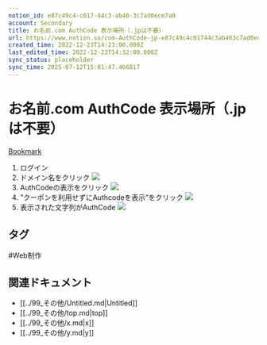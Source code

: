 ```yaml
---
notion_id: e87c49c4-c017-44c3-ab40-3c7ad0ece7a0
account: Secondary
title: お名前.com AuthCode 表示場所（.jpは不要）
url: https://www.notion.so/com-AuthCode-jp-e87c49c4c01744c3ab403c7ad0ece7a0
created_time: 2022-12-23T14:23:00.000Z
last_edited_time: 2022-12-23T14:32:00.000Z
sync_status: placeholder
sync_time: 2025-07-12T15:01:47.466817
---
```

# お名前.com AuthCode 表示場所（.jpは不要）

[Bookmark](https://navi.onamae.com/top)
1. ログイン
1. ドメイン名をクリック
  ![](https://prod-files-secure.s3.us-west-2.amazonaws.com/d58fe38c-a9d4-4466-aed9-85604b7b2c6d/b6e9c1ed-7575-4767-8e9f-0a6ea7bb9b36/%E3%82%B9%E3%82%AF%E3%83%AA%E3%83%BC%E3%83%B3%E3%82%B7%E3%83%A7%E3%83%83%E3%83%88_2022-12-23_23.25.27.png?X-Amz-Algorithm=AWS4-HMAC-SHA256&X-Amz-Content-Sha256=UNSIGNED-PAYLOAD&X-Amz-Credential=ASIAZI2LB466RNOOV6C5%2F20250719%2Fus-west-2%2Fs3%2Faws4_request&X-Amz-Date=20250719T062103Z&X-Amz-Expires=3600&X-Amz-Security-Token=IQoJb3JpZ2luX2VjEIX%2F%2F%2F%2F%2F%2F%2F%2F%2F%2FwEaCXVzLXdlc3QtMiJIMEYCIQD%2BrG77%2FfmzSUxHmEpiR5TC0GXWmun6sn1f2XMK9GeQDAIhAPvSiIfbfpIDcelSeuYtIoETA%2FwiC%2Fj3H2qjL2kVhlG6KogECJ7%2F%2F%2F%2F%2F%2F%2F%2F%2F%2FwEQABoMNjM3NDIzMTgzODA1IgyzmnKDgw4P0XZMr2Qq3AMlGX1kNVmRQznh5z%2BYZy8ZdqsQizGuun5EcMjnDO9JAW60q%2Bh%2BFNoWhE9xKatU2zzWR4hbWXF5DC%2FIok7b1LpZQADudsZbty7ImDsWm1selD4QW0HPBOyqktqUUFNORHgvGd%2Bdl0jMi58WipWxexhqAsIq9xnmmHOVKbaJyr0bOSIRMBUERNKA4h9kk3AkbecOU5u9ILTP4eFGODO8TlS1%2FQH6%2FxjN2%2B39HddkkBHE4cxrXlKTuZ6vOvz1vA9y3FgJlgLeKhr2rGd%2F32tJR7AE3uIA7YVkVzkUtq2%2Fp57oVI8nRrx2xSDRCZ4MazPVwMi3kD24IxBft%2FJlnc%2FFdXymBNLcU%2FcnpZXb77D4oduF8Zfom8BIqlJx8s3wEZi%2FW4U3Gy5rj5ZCSeU15qUO58PmXgBpLDrl3HxPQsQ4Ra94GR9ZEeZSPtBvO6w5kJ4y6dZwGMurAeFrZ58GNMCXwmOKeQY9%2Fgr3GsyJsrHWT8a1IXAOXZYIWwYL7Rsejs%2BtWPVuWtie1bJ8Zq9R%2FUUOL3YNKjTW04g7Lf82YIqtChQgjz18FEVG2UKYSs0ZWf0ZeBqclRS5r6vHAmz%2FLDha5%2Ft98KK8DVSA%2F6kTLHwJIJXaanG6XobPTMFKEmWCfzCCxuzDBjqkAT3mjKCy3Eulhn2kTUle9GWJhHvaOrYSCE4mCZgUavH7Md9vkIFi6gN%2B%2BigpGbMnuZ3b7KjJANMz8dGQnDywZK5JvKM5166a8BNf0nZfH0t0MQkih7KlrOboYxSQBykxKkj2F9r5YClNSsUt3RFxl4NHavY8sUk%2Bw03%2BevPMUscRkJBkCSLurfsaytZxUAREoJPfDBYfNWn5Tzb01uOAuRYhXw4b&X-Amz-Signature=bfe31d0b3da8d11a41c09062c2d3ee48f179a97154ffd4f7e0888902e6b56eb4&X-Amz-SignedHeaders=host&x-amz-checksum-mode=ENABLED&x-id=GetObject)
1. AuthCodeの表示をクリック
  ![](https://prod-files-secure.s3.us-west-2.amazonaws.com/d58fe38c-a9d4-4466-aed9-85604b7b2c6d/222f1baf-6048-45d5-84fe-baed072ab3c3/%E3%82%B9%E3%82%AF%E3%83%AA%E3%83%BC%E3%83%B3%E3%82%B7%E3%83%A7%E3%83%83%E3%83%88_2022-12-23_23.26.57.png?X-Amz-Algorithm=AWS4-HMAC-SHA256&X-Amz-Content-Sha256=UNSIGNED-PAYLOAD&X-Amz-Credential=ASIAZI2LB4662WDFY7H3%2F20250719%2Fus-west-2%2Fs3%2Faws4_request&X-Amz-Date=20250719T062104Z&X-Amz-Expires=3600&X-Amz-Security-Token=IQoJb3JpZ2luX2VjEIX%2F%2F%2F%2F%2F%2F%2F%2F%2F%2FwEaCXVzLXdlc3QtMiJIMEYCIQC9DUb3sJOfMlq2agmYtmAQCWuug%2Bnbkbg0T9fJjSx8vwIhAL%2B5svYkNesPp%2FJr%2FTiyAZlKYJpKg4Sf2tE5aJ2puZWZKogECJ7%2F%2F%2F%2F%2F%2F%2F%2F%2F%2FwEQABoMNjM3NDIzMTgzODA1IgzHdcGjNMIzepNt3eUq3ANkF0hz%2Fz3c%2FwCBM0B2kugraPvYveorlVa29AOPN8nRf4rO4PKocratclaMFZtWOQJAFWrNG9TegE4hN7ntj1oKqdapjP1B8VukDgKmlvXbyVquQvXo2Tcg2DcFXOKGNjm8ytgyVi2cCYuykAxRrTvHN9bIkoYpylAl34jixECp6zcNzewxwG%2BTFhrQv9PKN4YNFjoc6Mow2Yx1g0AoQzdo4K5ULuMAJCjP%2F9405hXJzRVFe2bYwxvmdqeIyVvuHcBoteD86WSqKNgqxGElY5r5fBJrNRUNh%2FFLJw%2BXSLSFfo0KB2tT9HX8pVA0Sz7tllCocu9IwkAvFXMeoyYShtGz2zpxk7u0CY%2Bpb6yYOPROA654WmjQN32brn6YO4vertknAArRCIHmewz6bK1alDzbSiTpN5cu9k%2FT2gLuzHHkn14lfQ5WAhK3TnH1y7tpzbODdBH0%2BrJVMqV6wiaTLcN8NdITWHBkqHThV6w1b2FTbRF5ZIu4MHrlgn%2FPIm0Lxsx5Z1I32%2FyaH7IEG9WSSfFarIdjcaGfy23VbKgB5rLg8OedyXSMEpINai1Kpc9rLj3VnuX%2B8FvNKeM%2BancsphIqGMQ%2FgRUrk3V7BzkSDPwVC3qhKTHb7SY4%2FtZSEDCdxezDBjqkAdNNFHS8B1pIXeglG0CpcqsXryNF7MCYhEeJMMs8r1atvQBhLxUpxY24VtjRvXFx7AiT3DQ7BxwRNtDCOBrvsp3GqfEBLx4DykYdVIrDxUJ4o%2FNCkh%2BJ3dDJNtyVP9XXrYrBkx%2BHZFEmKhRQnkVF1%2FNpERqmL4b51aRg%2Fw1IsjKkQO2f%2BWkTTpT2%2Btd%2BXGLAlF9Zt13ckX5FIF4DSKDCGYgcVyjE&X-Amz-Signature=734ad6fff8ba632b3693b41d35e33568cda0e9d192c27f39589e648d31f682ab&X-Amz-SignedHeaders=host&x-amz-checksum-mode=ENABLED&x-id=GetObject)
1. ”クーポンを利用せずにAuthcodeを表示”をクリック
  ![](https://prod-files-secure.s3.us-west-2.amazonaws.com/d58fe38c-a9d4-4466-aed9-85604b7b2c6d/490c80dd-f07d-424d-8ddc-798f1639871a/Untitled.png?X-Amz-Algorithm=AWS4-HMAC-SHA256&X-Amz-Content-Sha256=UNSIGNED-PAYLOAD&X-Amz-Credential=ASIAZI2LB4664GUWAN5Y%2F20250719%2Fus-west-2%2Fs3%2Faws4_request&X-Amz-Date=20250719T062105Z&X-Amz-Expires=3600&X-Amz-Security-Token=IQoJb3JpZ2luX2VjEIX%2F%2F%2F%2F%2F%2F%2F%2F%2F%2FwEaCXVzLXdlc3QtMiJHMEUCIQCS4mJY4rlhk6BPGK%2FrhlO6rJvHtQQ%2F4OsjJMGAap0MTgIgdwP7osCO3YKShLA3%2Fc6zJKHDHu5NLmDW4vf3HR93Uv4qiAQInv%2F%2F%2F%2F%2F%2F%2F%2F%2F%2FARAAGgw2Mzc0MjMxODM4MDUiDLG1oRDRYJ1wFzRaRSrcAzGTldav61Y1FjP5FC0JzvfloYG8cWnjBsEUDDSL4ndDPT2I3Gi2dWnVwBJBUMv4ikLRmXuKzESlj1XBlsll7yLobWkIJUh6H9EahaFejwTch5QeKN6W2ieuabarFfLbyceH%2BghQeMwEyBdFf9r85AX2fk83bw5bygcY%2B%2Ffl%2Bq7AKQnhwzI3MUWRUDrvZ4mCsmYaEoC02qGnngQr7vsAkts4pUzo5sq6%2FSpL7eWyNex4YSrQjhntTAPYO9W4bTsG9Qs7mz8H3HT0hypJFipVNVPvjtAzqJyAiEwB7HQbxWsJbqnjtkCJKv4evF08iW0S8%2Fd9Muw4U9PSGLs%2FPanO9desrdmSixIQAyspmKo4yVS4%2FF85JBbj5Vdv5H2isbZXUf2ivx9cy7TjAxz1grfjLDvx15WD8e%2BYLwmt64c6FzQWimGmCHeaGnHS4fxq5ykuDNR7rrdlUdMZEn3TPc%2BmLXuYjwj%2FLaCPRiEulDpNteJqlT1GC6Ec%2FSsBpWhRLv6Ucj8Dmgq90OL8Ow1OMJDpTg8ARUHlo5ldlSpTKNGKl83SNGBdEfgnziNU1gbxPLRW5%2Fl8i%2FPNUIzPoxxxdK9jR8b4IKuHyMje9MfuzuNFFIJz6tkTarLtToPYnACEMJzF7MMGOqUBtrjzJBCDEp0LzkXgXV9xVCVa%2FgH3IyhJEPkbTnE1%2F5tE9d87wCk925bUQvgV4upmZRGxBtWvFPhS855AsYFPFMlmAQGSDYOT47kNcPD93FWtdTUZEWJg2nQ4npOMtS3%2FxJQHuQadkAtLDVSym%2FFfW0msngdgx7hTMSnk%2FgINbqOYLqTyNhUXwjVpQQtcHoPHK%2FQW0qtVBP6hQet3rRMZ3DpHui1%2F&X-Amz-Signature=ac247a3c202f9ec755975bf9d51e9bc37eb2d04ba94412ff481660f130063a52&X-Amz-SignedHeaders=host&x-amz-checksum-mode=ENABLED&x-id=GetObject)
1. 表示された文字列がAuthCode
  ![](https://prod-files-secure.s3.us-west-2.amazonaws.com/d58fe38c-a9d4-4466-aed9-85604b7b2c6d/e01e53d6-df57-4a40-959d-dbb6ed33e4bf/%E3%82%B9%E3%82%AF%E3%83%AA%E3%83%BC%E3%83%B3%E3%82%B7%E3%83%A7%E3%83%83%E3%83%88_2022-12-23_23.29.45.png?X-Amz-Algorithm=AWS4-HMAC-SHA256&X-Amz-Content-Sha256=UNSIGNED-PAYLOAD&X-Amz-Credential=ASIAZI2LB4665J6BN7TF%2F20250719%2Fus-west-2%2Fs3%2Faws4_request&X-Amz-Date=20250719T062106Z&X-Amz-Expires=3600&X-Amz-Security-Token=IQoJb3JpZ2luX2VjEIX%2F%2F%2F%2F%2F%2F%2F%2F%2F%2FwEaCXVzLXdlc3QtMiJIMEYCIQDMy6OUKitTKbAujUkYN%2B3KgI6UeSnoK5%2BH5Hdp7smA7QIhAOmOes05AmzO8c9j34egTT2nTwJVIaSxvTrHq5wfgSjDKogECJ7%2F%2F%2F%2F%2F%2F%2F%2F%2F%2FwEQABoMNjM3NDIzMTgzODA1IgyPqHMo7d0jnduxfaYq3ANRr3yJp3RNyKljavAiNceHmtXVNiNdCUhyRuz2sq6h54A4DB5vMLT6q1itzxAlPfUkBqFwrVEgCkT8CVJoeHigRPdi8DecAX3wmRFY56m0xf%2FSLO9eanOz03Pj9Sd7Th2C5jdKuDU1WRAqATqJW1XhalE5Fqjkz7KO%2BvSBL%2FnJEIoq2X97VFDETbF2MH8gYBDNYDmGIa0pHzRR3dW0qzQ5Pmy87DGklTQMrhFVYXVehyPs3LQOhuTKU8ebAbFF7irJb%2FZLWuK%2FhYycBX079iPp3uMZOQ6U%2FfQvJ9BZt8%2B30DEl0vz13nsQze%2BqAcxYmRrv6xZrxZI6NDbcQHSt3%2BL0zXnqSc6SGj8UqiFl6X%2BC6wvMMUF%2Fcz%2FMXIl1DPFJMQRMmccMDQCc329dfo1Sy6jZ2t3j%2FvDRBV3%2F9WHZEFjOtMB7SbKDMVV8HUfcDv25juYviS7H2XwMemxn8SxMKz11iL9Q%2FsE%2FcYpJ2e94TAb5AZUBCL3zibt%2BhP0sU0T3QXYxd4h2b1GC4LWknWZC%2FD3Kzf9woiKqO%2Bmw1kUw9NJe65V3TjeEFejo31ILEtAe3Pl%2Byd7nM8XqgRS9n%2BhHLBd%2B4zXqdP4Syi%2Bb8mBaNT2JAosJgO27%2BVSgxMGISTDdxezDBjqkAQD8rdz6n5C4eaqmYKl3kJwjPKvfeZ3iulYWhvbetIvPfccIpPQQgV5QRVmapBvwCSVHEfLqsuESljXGM99Q2sxfCwgGPVJTRPdyVpYaclzhky9HEI%2B15oXzGxC3JsCp3vVCyvmftI86tVifBCnLqGoZm16RUG7a9i6GyzadQ0PqZ1xxO2pXk32cNTjDG4CmqYiINl9%2BTt12VyLPD3jq7fYTKCSs&X-Amz-Signature=db663462599ba3c33c6ff62a8715e5b4052bee3e76ddbc9e32fcf8a2638871e7&X-Amz-SignedHeaders=host&x-amz-checksum-mode=ENABLED&x-id=GetObject)
  

## タグ

#Web制作 

## 関連ドキュメント

- [[../99_その他/Untitled.md|Untitled]]
- [[../99_その他/top.md|top]]
- [[../99_その他/x.md|x]]
- [[../99_その他/y.md|y]]

